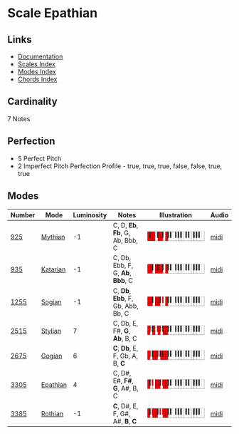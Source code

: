 # Scale Epathian

## Links

- [Documentation](README.md)
- [Scales Index](Scales.md)
- [Modes Index](Modes.md)
- [Chords Index](Chords.md)

## Cardinality

7 Notes

## Perfection

- 5 Perfect Pitch
- 2 Imperfect Pitch
Perfection Profile - true, true, true, false, false, true, true

## Modes

| Number | Mode | Luminosity | Notes | Illustration | Audio |
|--------|------|------------|-------|--------------|-------|
| [925](https://ianring.com/musictheory/scales/925) | [Mythian](ModeMythian.md) | -1 | C, D, **Eb**, **Fb**, G, Ab, Bbb, C | ![CNaturalMythian](ModeCNaturalMythian.png) | [midi](https://github.com/edipermadi/music/blob/main/docs/ModeCNaturalMythian.mid?raw=true) | 
| [935](https://ianring.com/musictheory/scales/935) | [Katarian](ModeKatarian.md) | -1 | C, Db, Ebb, F, G, **Ab**, **Bbb**, C | ![CNaturalKatarian](ModeCNaturalKatarian.png) | [midi](https://github.com/edipermadi/music/blob/main/docs/ModeCNaturalKatarian.mid?raw=true) | 
| [1255](https://ianring.com/musictheory/scales/1255) | [Sogian](ModeSogian.md) | -1 | C, **Db**, **Ebb**, F, Gb, Abb, Bb, C | ![CNaturalSogian](ModeCNaturalSogian.png) | [midi](https://github.com/edipermadi/music/blob/main/docs/ModeCNaturalSogian.mid?raw=true) | 
| [2515](https://ianring.com/musictheory/scales/2515) | [Stylian](ModeStylian.md) | 7 | C, Db, E, F#, **G**, **Ab**, B, C | ![CNaturalStylian](ModeCNaturalStylian.png) | [midi](https://github.com/edipermadi/music/blob/main/docs/ModeCNaturalStylian.mid?raw=true) | 
| [2675](https://ianring.com/musictheory/scales/2675) | [Gogian](ModeGogian.md) | 6 | **C**, **Db**, E, F, Gb, A, B, **C** | ![CNaturalGogian](ModeCNaturalGogian.png) | [midi](https://github.com/edipermadi/music/blob/main/docs/ModeCNaturalGogian.mid?raw=true) | 
| [3305](https://ianring.com/musictheory/scales/3305) | [Epathian](ModeEpathian.md) | 4 | C, D#, E#, **F#**, **G**, A#, B, C | ![CNaturalEpathian](ModeCNaturalEpathian.png) | [midi](https://github.com/edipermadi/music/blob/main/docs/ModeCNaturalEpathian.mid?raw=true) | 
| [3385](https://ianring.com/musictheory/scales/3385) | [Rothian](ModeRothian.md) | -1 | **C**, D#, E, F, G#, A#, **B**, **C** | ![CNaturalRothian](ModeCNaturalRothian.png) | [midi](https://github.com/edipermadi/music/blob/main/docs/ModeCNaturalRothian.mid?raw=true) | 
